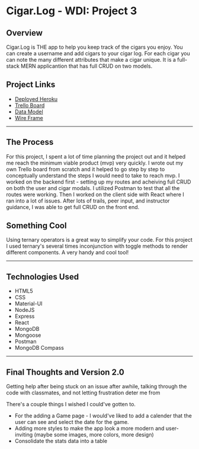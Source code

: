 # Cigar.Log - WDI: Project 3

## Overview
Cigar.Log is THE app to help you keep track of the cigars you enjoy. You can create a username and add cigars to your cigar log. For each cigar you can note the many different attributes that make a cigar unique. It is a full-stack MERN applicantion that has full CRUD on two models. 


## Project Links
* [Deployed Heroku](https://cigar-log.herokuapp.com/)
* [Trello Board](https://trello.com/b/8nB93YEe/unit-3-cigarlog)
* [Data Model](https://www.lucidchart.com/invitations/accept/5c131087-549f-4543-bc50-285f6678e5b3)
* [Wire Frame](https://www.figma.com/file/ZqA27yTS4wrwMOlAzB5mBPil/CIgar.log?node-id=0%3A1)

---
## The Process

For this project, I spent a lot of time planning the project out and it helped me reach the minimum viable product (mvp) very quickly. I wrote out my own Trello board from scratch and it helped to go step by step to conceptually understand the steps I would need to take to reach mvp. I worked on the backend first - setting up my routes and acheiving full CRUD on both the user and cigar modals. I utilized Postman to test that all the routes were working. Then I worked on the client side with React where I ran into a lot of issues. After lots of trails, peer input, and instructor guidance, I was able to get full CRUD on the front end. 

## Something Cool

Using ternary operators is a great way to simplify your code. For this project I used ternary's several times inconjunction with toggle methods to render different components. A very handy and cool tool!

---
## Technologies Used
* HTML5
* CSS
* Material-UI
* NodeJS
* Express
* React
* MongoDB
* Mongoose
* Postman
* MongoDB Compass
----

## Final Thoughts and Version 2.0

Getting help after being stuck on an issue after awhile, talking through the code with classmates, and not letting frustration deter me from 

There's a couple things I wished I could've gotten to. 
* For the adding a Game page - I would've liked to add a calender that the user can see and select the date for the game. 
* Adding more styles to make the app look a more modern and user-inviting (maybe some images, more colors, more design)
* Consolidate the stats data into a table

